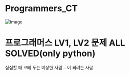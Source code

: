 # Programmers_CT
![image](https://github.com/Minseojeonn/Programmers_CT/assets/83704225/4a021b9f-fb34-4fea-a44a-7c7cac80c942)


# 프로그래머스 LV1, LV2 문제 ALL SOLVED(only python)

심심할 때 코테 푸는 이상한 사람 ..
이 되려는 사람
